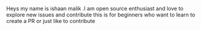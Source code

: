 Heys my name is ishaan malik .I am open source enthusiast and love to explore new issues and contribute 
this is for beginners who want to learn to create a PR or just like to contribute
